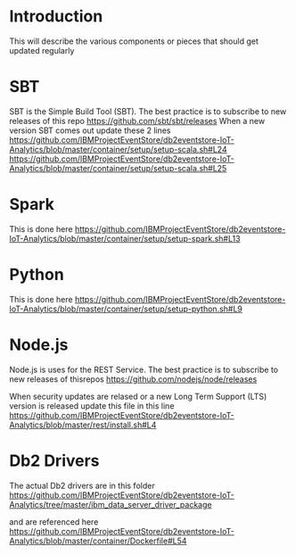 # Introduction
This will describe the various components or pieces that should get updated regularly

# SBT
SBT is the Simple Build Tool (SBT).  The best practice is to subscribe to new releases of this repo
https://github.com/sbt/sbt/releases
When a new version SBT comes out update these 2 lines
https://github.com/IBMProjectEventStore/db2eventstore-IoT-Analytics/blob/master/container/setup/setup-scala.sh#L24
https://github.com/IBMProjectEventStore/db2eventstore-IoT-Analytics/blob/master/container/setup/setup-scala.sh#L25


# Spark
This is done here
https://github.com/IBMProjectEventStore/db2eventstore-IoT-Analytics/blob/master/container/setup/setup-spark.sh#L13

# Python
This is done here
https://github.com/IBMProjectEventStore/db2eventstore-IoT-Analytics/blob/master/container/setup/setup-python.sh#L9

# Node.js
Node.js is uses for the REST Service.  The best practice is to subscribe to new releases of thisrepos
https://github.com/nodejs/node/releases

When security updates are relased or a new Long Term Support (LTS) version is released update this file in this line
https://github.com/IBMProjectEventStore/db2eventstore-IoT-Analytics/blob/master/rest/install.sh#L4

# Db2 Drivers
The actual Db2 drivers are in this folder <br>
https://github.com/IBMProjectEventStore/db2eventstore-IoT-Analytics/tree/master/ibm_data_server_driver_package

and are referenced here
https://github.com/IBMProjectEventStore/db2eventstore-IoT-Analytics/blob/master/container/Dockerfile#L54
